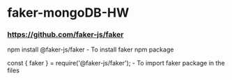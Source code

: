 # faker-mongoDB-HW

### https://github.com/faker-js/faker

npm install @faker-js/faker  - To install faker npm package

const { faker } = require('@faker-js/faker');  - To import faker package in the files
